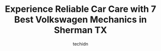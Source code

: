 ---
layout: ampstory
image: https://images.unsplash.com/photo-1639928845095-b2c86c3cde80?ixlib=rb-4.0.3&ixid=MnwxMjA3fDB8MHxwaG90by1wYWdlfHx8fGVufDB8fHx8&auto=format&fit=crop&w=640&h=853&q=80
author: techidn
featured: false
description: Entrust your vehicle to the 7 best Volkswagen Mechanic in Sherman TX, USA and experience the difference they can make. With their extensive knowledge, state-of-the-art facilities, and commit
title: Experience Reliable Car Care with 7 Best Volkswagen Mechanics in Sherman TX
cover:
   title: Experience Reliable Car Care with 7 Best Volkswagen Mechanics in Sherman TX
   subtitle: Rickpate
   background: https://images.unsplash.com/photo-1639928845095-b2c86c3cde80?ixlib=rb-4.0.3&ixid=MnwxMjA3fDB8MHxwaG90by1wYWdlfHx8fGVufDB8fHx8&auto=format&fit=crop&w=640&h=853&q=80

pages: 
 - layout: thirds
   top: <h1>#1 Vanguard Buick GMC of Sherman</h1>
   bottom: "<p>Jeffery Lewis is the absolute best! Go getter, friendly, polite, professional. He made us feel like we mattered and he cared! Best experience by far thanks to him and his</p>"
   background: https://www.knot35.com/toplist/wp-content/uploads/2023/06/best-volkswagen-mechanic-1-in-sherman-tx-1685831170.jpeg
   backgroundblur: true
 - layout: thirds
   top: <h1>#2 Freedom Chrysler Dodge Jeep RAM by Ed Morse</h1>
   bottom: "<p>2300 US-75, Sherman, TX 75090, United States</p>"
   background: https://www.knot35.com/toplist/wp-content/uploads/2023/06/best-volkswagen-mechanic-2-in-sherman-tx-1685831170.jpeg
   cta:
      link: https://www.knot35.com/toplist/experience-reliable-car-care-with-7-best-volkswagen-mechanics-in-sherman-tx/
      text: Experience Reliable Car Care with 7 Best Volkswagen Mechanics in Sherman TX
 - layout: thirds
   top: <h1>#3 Kwik Kar @ Sherman</h1>
   bottom: "<p>1909 N Loy Lake Rd, Sherman, TX 75090, United States</p>"
   background: https://www.knot35.com/toplist/wp-content/uploads/2023/06/best-volkswagen-mechanic-3-in-sherman-tx-1685831171.jpeg
   cta:
      link: https://www.knot35.com/toplist/experience-reliable-car-care-with-7-best-volkswagen-mechanics-in-sherman-tx/
      text: Experience Reliable Car Care with 7 Best Volkswagen Mechanics in Sherman TX
 - layout: thirds
   top: <h1>#4 Vanguard Buick GMC of Sherman Service Center</h1>
   bottom: "<p>3314 Texoma Pkwy, Sherman, TX 75090, United States</p>"
   background: https://images.unsplash.com/photo-1547366785-564103df7e13?ixlib=rb-4.0.3&ixid=MnwxMjA3fDB8MHxwaG90by1wYWdlfHx8fGVufDB8fHx8&auto=format&fit=crop&w=640&h=853&q=80
   cta:
      link: https://www.knot35.com/toplist/experience-reliable-car-care-with-7-best-volkswagen-mechanics-in-sherman-tx/
      text: Experience Reliable Car Care with 7 Best Volkswagen Mechanics in Sherman TX
 - layout: thirds
   top: <h1>#5 John Chaks Automotive</h1>
   bottom: "<p>3019 Loy Lake Rd, Denison, TX 75020, United States</p>"
   background: https://images.unsplash.com/photo-1552083974-186346191183?ixlib=rb-4.0.3&ixid=MnwxMjA3fDB8MHxwaG90by1wYWdlfHx8fGVufDB8fHx8&auto=format&fit=crop&w=640&h=853&q=80
   cta:
      link: https://www.knot35.com/toplist/experience-reliable-car-care-with-7-best-volkswagen-mechanics-in-sherman-tx/
      text: Experience Reliable Car Care with 7 Best Volkswagen Mechanics in Sherman TX
 - layout: thirds
   top: <h1>#6 NAPA Auto Parts - Sherman Auto Parts</h1>
   bottom: "<p>4301 Texoma Pkwy, Sherman, TX 75090, United States</p>"
   background: https://images.unsplash.com/photo-1540457036297-448b6b99e91c?ixlib=rb-4.0.3&ixid=MnwxMjA3fDB8MHxwaG90by1wYWdlfHx8fGVufDB8fHx8&auto=format&fit=crop&w=640&h=853&q=80
   cta:
      link: https://www.knot35.com/toplist/experience-reliable-car-care-with-7-best-volkswagen-mechanics-in-sherman-tx/
      text: Experience Reliable Car Care with 7 Best Volkswagen Mechanics in Sherman TX
 - layout: thirds
   top: <h1>#7 Motor Masters</h1>
   bottom: "<p>520 W Houston St, Sherman, TX 75090, United States</p>"
   background: https://images.unsplash.com/photo-1509114397022-ed747cca3f65?ixlib=rb-4.0.3&ixid=MnwxMjA3fDB8MHxwaG90by1wYWdlfHx8fGVufDB8fHx8&auto=format&fit=crop&w=640&h=853&q=80
   cta:
      link: https://www.knot35.com/toplist/experience-reliable-car-care-with-7-best-volkswagen-mechanics-in-sherman-tx/
      text: Experience Reliable Car Care with 7 Best Volkswagen Mechanics in Sherman TX
 - layout: thirds
   middle: Continue reading...
   background: https://images.unsplash.com/photo-1488554378835-f7acf46e6c98?ixlib=rb-4.0.3&ixid=MnwxMjA3fDB8MHxwaG90by1wYWdlfHx8fGVufDB8fHx8&auto=format&fit=crop&w=640&h=853&q=80
   cta:
      link: https://www.knot35.com/toplist/experience-reliable-car-care-with-7-best-volkswagen-mechanics-in-sherman-tx/
      text: Experience Reliable Car Care with 7 Best Volkswagen Mechanics in Sherman TX
      
---